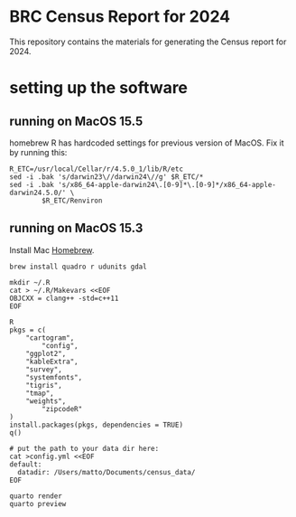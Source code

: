 # BRC Census Report for 2024

This repository contains the materials for generating the Census report for 2024.

# setting up the software

## running on MacOS 15.5

homebrew R has hardcoded settings for previous version of MacOS.  Fix it by
running this:
```
R_ETC=/usr/local/Cellar/r/4.5.0_1/lib/R/etc
sed -i .bak 's/darwin23\//darwin24\//g' $R_ETC/*
sed -i .bak 's/x86_64-apple-darwin24\.[0-9]*\.[0-9]*/x86_64-apple-darwin24.5.0/' \
        $R_ETC/Renviron
```

## running on MacOS 15.3

Install Mac [Homebrew](https://brew.sh/).

```
brew install quadro r udunits gdal

mkdir ~/.R
cat > ~/.R/Makevars <<EOF
OBJCXX = clang++ -std=c++11
EOF

R
pkgs = c(
	"cartogram", 
        "config",
	"ggplot2", 
	"kableExtra", 
	"survey", 
	"systemfonts", 
	"tigris", 
	"tmap", 
	"weights", 
        "zipcodeR"
)
install.packages(pkgs, dependencies = TRUE)
q()

# put the path to your data dir here:
cat >config.yml <<EOF
default:
  datadir: /Users/matto/Documents/census_data/
EOF

quarto render
quarto preview
```
